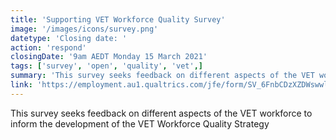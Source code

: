 ```yaml
---
title: 'Supporting VET Workforce Quality Survey'
image: '/images/icons/survey.png'
datetype: 'Closing date: '
action: 'respond'
closingDate: '9am AEDT Monday 15 March 2021'
tags: ['survey', 'open', 'quality', 'vet',]
summary: 'This survey seeks feedback on different aspects of the VET workforce to inform the development of the VET Workforce Quality Strategy'
link: 'https://employment.au1.qualtrics.com/jfe/form/SV_6FnbCDzXZDWswwl'
---
```

This survey seeks feedback on different aspects of the VET workforce to inform the development of the VET Workforce Quality Strategy



